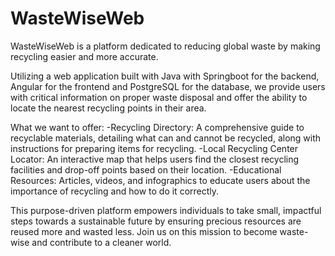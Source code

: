 # WasteWiseWeb

WasteWiseWeb is a platform dedicated to reducing global waste by making recycling easier and more accurate. 

Utilizing a web application built with Java with Springboot for the backend, Angular for the frontend and PostgreSQL for the database, we provide users with critical information on proper waste disposal and offer the ability to locate the nearest recycling points in their area. 

What we want to offer:
-Recycling Directory: A comprehensive guide to recyclable materials, detailing what can and cannot be recycled, along with instructions for preparing items for recycling.
-Local Recycling Center Locator: An interactive map that helps users find the closest recycling facilities and drop-off points based on their location.
-Educational Resources: Articles, videos, and infographics to educate users about the importance of recycling and how to do it correctly.

This purpose-driven platform empowers individuals to take small, impactful steps towards a sustainable future by ensuring precious resources are reused more and wasted less. Join us on this mission to become waste-wise and contribute to a cleaner world.
